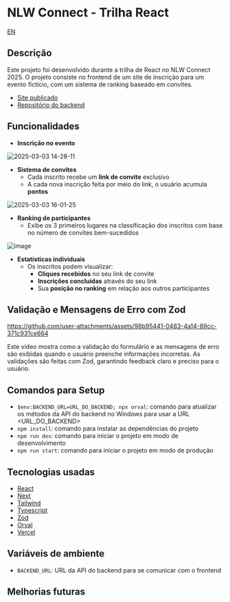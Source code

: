 # NLW Connect - Trilha React

[EN](README.md)

## Descrição

Este projeto foi desenvolvido durante a trilha de React no NLW Connect 2025. O projeto consiste no frontend de um site de inscrição para um evento fictício, com um sistema de ranking baseado em convites.

- [Site publicado](https://nlw-connect-react-three.vercel.app)
- [Repositório do backend](https://github.com/susankizawa/nlw-connect-node-js)

## Funcionalidades

- **Inscrição no evento**

![2025-03-03 14-28-11](https://github.com/user-attachments/assets/13b80166-04ba-4617-a7dc-262eebe128f1)

- **Sistema de convites**
  - Cada inscrito recebe um **link de convite** exclusivo
  - A cada nova inscrição feita por meio do link, o usuário acumula **pontos**
 
![2025-03-03 16-01-25](https://github.com/user-attachments/assets/797459c8-9715-4eeb-bd0a-87bfe3c2b3f2)

- **Ranking de participantes**
  - Exibe os 3 primeiros lugares na classificação dos inscritos com base no número de convites bem-sucedidos

 ![image](https://github.com/user-attachments/assets/44c7aeaa-2c93-4ebf-9b6f-4c8f54f0e684)

- **Estatísticas individuais**
  - Os inscritos podem visualizar:
    - **Cliques recebidos** no seu link de convite
    - **Inscrições concluídas** através do seu link
    - Sua **posição no ranking** em relação aos outros participantes

## Validação e Mensagens de Erro com Zod

https://github.com/user-attachments/assets/98b95441-0483-4a14-89cc-371c931ce664

Este vídeo mostra como a validação do formulário e as mensagens de erro são exibidas quando o usuário preenche informações incorretas. As validações são feitas com Zod, garantindo feedback claro e preciso para o usuário.

## Comandos para Setup

- `$env:BACKEND_URL=URL_DO_BACKEND; npx orval`: comando para atualizar os métodos da API do backend no Windows para usar a URL <URL_DO_BACKEND>
- `npm install`: comando para instalar as dependências do projeto
- `npm run dev`: comando para iniciar o projeto em modo de desenvolvimento
- `npm run start`: comando para iniciar o projeto em modo de produção

## Tecnologias usadas

- [React](https://react.dev)
- [Next](https://nextjs.org)
- [Tailwind](https://tailwindcss.com)
- [Typescript](https://www.typescriptlang.org)
- [Zod](https://zod.dev)
- [Orval](https://orval.dev)
- [Vercel](https://vercel.com/home)

## Variáveis de ambiente

- `BACKEND_URL`: URL da API do backend para se comunicar com o frontend

## Melhorias futuras




